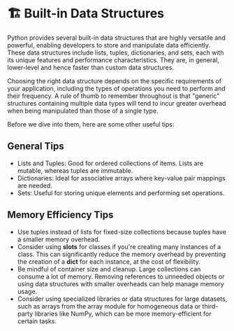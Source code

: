 # 🏗️ Built-in Data Structures

Python provides several built-in data structures that are highly versatile and powerful, enabling developers to store and manipulate data efficiently. These data structures include lists, tuples, dictionaries, and sets, each with its unique features and performance characteristics. They are, in general, lower-level and hence faster than custom data structures.

Choosing the right data structure depends on the specific requirements of your application, including the types of operations you need to perform and their frequency. A rule of thumb to remember throughout is that "generic" structures containing multiple data types will tend to incur greater overhead when being manipulated than those of a single type. 

Before we dive into them, here are some other useful tips:

## General Tips

- Lists and Tuples: Good for ordered collections of items. Lists are mutable, whereas tuples are immutable.
- Dictionaries: Ideal for associative arrays where key-value pair mappings are needed.
- Sets: Useful for storing unique elements and performing set operations.

## Memory Efficiency Tips

- Use tuples instead of lists for fixed-size collections because tuples have a smaller memory overhead.
- Consider using __slots__ for classes if you're creating many instances of a class. This can significantly reduce the memory overhead by preventing the creation of a __dict__ for each instance, at the cost of flexibility.
- Be mindful of container size and cleanup. Large collections can consume a lot of memory. Removing references to unneeded objects or using data structures with smaller overheads can help manage memory usage.
- Consider using specialized libraries or data structures for large datasets, such as arrays from the array module for homogeneous data or third-party libraries like NumPy, which can be more memory-efficient for certain tasks.